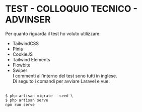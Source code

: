 # TEST - COLLOQUIO TECNICO - ADVINSER
Per quanto riguarda il test ho voluto utilizzare:
- TailwindCSS
- Pinia
- CookieJS
- Tailwind Elements
- Flowbite
- Swiper
  <br>
I commenti all'interno del test sono tutti in inglese.
    <br>
Di seguito i comandi per avviare Laravel e vue:
<br>
<code>$ php artisan migrate --seed \
$ php artisan serve</code>
<br>
<code>npm run serve</code>
